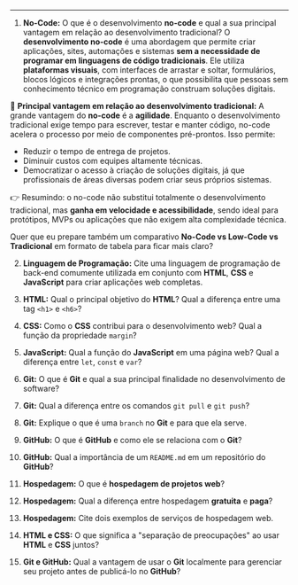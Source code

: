 ---

1.  **No-Code:** O que é o desenvolvimento **no-code** e qual a sua principal vantagem em relação ao desenvolvimento tradicional? O **desenvolvimento no-code** é uma abordagem que permite criar aplicações, sites, automações e sistemas **sem a necessidade de programar em linguagens de código tradicionais**. Ele utiliza **plataformas visuais**, com interfaces de arrastar e soltar, formulários, blocos lógicos e integrações prontas, o que possibilita que pessoas sem conhecimento técnico em programação construam soluções digitais.

🔹 **Principal vantagem em relação ao desenvolvimento tradicional:**
A grande vantagem do **no-code** é a **agilidade**. Enquanto o desenvolvimento tradicional exige tempo para escrever, testar e manter código, no-code acelera o processo por meio de componentes pré-prontos. Isso permite:

* Reduzir o tempo de entrega de projetos.
* Diminuir custos com equipes altamente técnicas.
* Democratizar o acesso à criação de soluções digitais, já que profissionais de áreas diversas podem criar seus próprios sistemas.

👉 Resumindo: o no-code não substitui totalmente o desenvolvimento tradicional, mas **ganha em velocidade e acessibilidade**, sendo ideal para protótipos, MVPs ou aplicações que não exigem alta complexidade técnica.

Quer que eu prepare também um comparativo **No-Code vs Low-Code vs Tradicional** em formato de tabela para ficar mais claro?


2.  **Linguagem de Programação:** Cite uma linguagem de programação de back-end comumente utilizada em conjunto com **HTML**, **CSS** e **JavaScript** para criar aplicações web completas.

3.  **HTML:** Qual o principal objetivo do **HTML**? Qual a diferença entre uma tag `<h1>` e `<h6>`?

4.  **CSS:** Como o **CSS** contribui para o desenvolvimento web? Qual a função da propriedade `margin`?

5.  **JavaScript:** Qual a função do **JavaScript** em uma página web? Qual a diferença entre `let`, `const` e `var`?

6.  **Git:** O que é **Git** e qual a sua principal finalidade no desenvolvimento de software?

7.  **Git:** Qual a diferença entre os comandos `git pull` e `git push`?

8.  **Git:** Explique o que é uma `branch` no **Git** e para que ela serve.

9.  **GitHub:** O que é **GitHub** e como ele se relaciona com o **Git**?

10. **GitHub:** Qual a importância de um `README.md` em um repositório do **GitHub**?

11. **Hospedagem:** O que é **hospedagem de projetos web**?

12. **Hospedagem:** Qual a diferença entre hospedagem **gratuita** e **paga**?

13. **Hospedagem:** Cite dois exemplos de serviços de hospedagem web.

14. **HTML e CSS:** O que significa a "separação de preocupações" ao usar **HTML** e **CSS** juntos?

15. **Git e GitHub:** Qual a vantagem de usar o **Git** localmente para gerenciar seu projeto antes de publicá-lo no **GitHub**?
